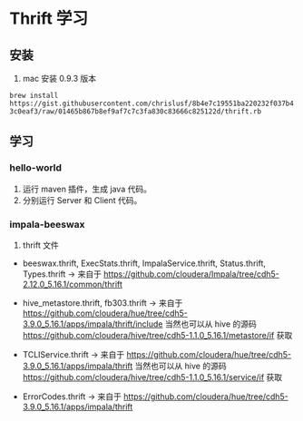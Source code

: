 # Thrift 学习

## 安装

1. mac 安装 0.9.3 版本

`brew install https://gist.githubusercontent.com/chrislusf/8b4e7c19551ba220232f037b43c0eaf3/raw/01465b867b8ef9af7c7c3fa830c83666c825122d/thrift.rb`

## 学习

### hello-world

1. 运行 maven 插件，生成 java 代码。
2. 分别运行 Server 和 Client 代码。

### impala-beeswax

1. thrift 文件

* beeswax.thrift, ExecStats.thrift, ImpalaService.thrift, Status.thrift, Types.thrift ->
    来自于 https://github.com/cloudera/Impala/tree/cdh5-2.12.0_5.16.1/common/thrift

* hive_metastore.thrift, fb303.thrift ->
    来自于 https://github.com/cloudera/hue/tree/cdh5-3.9.0_5.16.1/apps/impala/thrift/include
    当然也可以从 hive 的源码 https://github.com/cloudera/hive/tree/cdh5-1.1.0_5.16.1/metastore/if 获取

* TCLIService.thrift ->
    来自于 https://github.com/cloudera/hue/tree/cdh5-3.9.0_5.16.1/apps/impala/thrift
    当然也可以从 hive 的源码 https://github.com/cloudera/hive/tree/cdh5-1.1.0_5.16.1/service/if 获取

* ErrorCodes.thrift ->
    来自于 https://github.com/cloudera/hue/tree/cdh5-3.9.0_5.16.1/apps/impala/thrift